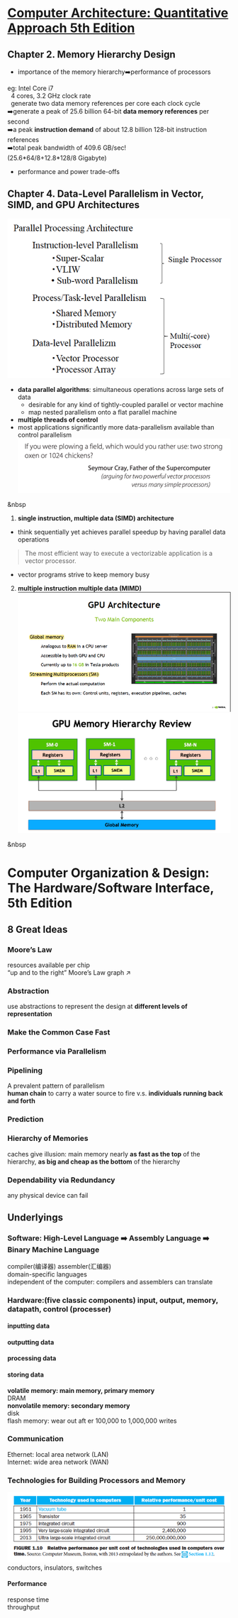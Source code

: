 # [Computer Architecture: Quantitative Approach 5th Edition](http://uni-site.ir/khuelec/wp-content/uploads/Computer-Architecture-A-Quantitative-Approach.pdf)
## Chapter 2. Memory Hierarchy Design 
- importance of the memory hierarchy➡️performance of processors  

eg: Intel Core i7  
&nbsp;&nbsp;4 cores, 3.2 GHz clock rate  
&nbsp;&nbsp;generate two data memory references per core each clock cycle  
➡️generate a peak of 25.6 billion 64-bit **data memory references** per second  
➡️a peak **instruction demand** of about 12.8 billion 128-bit instruction references  
➡️total peak bandwidth of 409.6 GB/sec!  
(25.6\*64/8+12.8\*128/8 Gigabyte)  

- performance and power trade-offs  

## Chapter 4. Data-Level Parallelism in Vector, SIMD, and GPU Architectures 
![](./images/parallelism.png)  

- **data parallel algorithms**:  simultaneous operations across large sets of data  
  * desirable for any kind of tightly-coupled parallel or vector machine
  * map nested parallelism onto a flat parallel machine  
- **multiple threads of control**  
- most applications significantly more data-parallelism available than control parallelism  
![](./images/arguing-for-two-powerful-vector-processors-versus-many-simple-processors.png)  

&nbsp  

1. **single instruction, multiple data (SIMD) architecture**  
- think sequentially yet achieves parallel speedup by having parallel data operations  
>The most efficient way to execute a vectorizable application is a vector processor. 
- vector programs strive to keep memory busy  
2. **multiple instruction multiple data (MIMD)**  
![](./images/GPU-architecture.png)  
![](./images/GPU-Memory-Hierarchy-Review.png)  


&nbsp  



# Computer Organization & Design: The Hardware/Software Interface, 5th Edition

## 8 Great Ideas

### Moore’s Law 
resources available per chip  
“up and to the right” Moore’s Law graph ↗️  
### Abstraction 
use abstractions to represent the design at **different levels of representation**  
### Make the Common Case Fast 
### Performance via Parallelism 
### Pipelining
A prevalent pattern of parallelism  
**human chain** to carry a water
source to fire v.s. **individuals running back and forth**  
### Prediction  
### Hierarchy of Memories
caches give illusion: main memory nearly **as fast as the top** of the hierarchy, **as big and cheap as the bottom** of the hierarchy  
### Dependability via Redundancy
any physical device can fail 

## Underlyings

### Software: High-Level Language ➡️ Assembly Language ➡️ Binary Machine Language
compiler(编译器) assembler(汇编器)  
domain-specific languages  
independent of the computer: compilers and assemblers can translate  

### Hardware:(five classic components) input, output, memory, __datapath__, __control__ (__processer__) 
#### inputting data
#### outputting data
#### processing data
#### storing data
**volatile memory: main memory, primary memory**  
DRAM  
**nonvolatile memory: secondary memory**  
disk  
flash memory: wear out aft er 100,000 to 1,000,000 writes  

### Communication
Ethernet: local area network (LAN)  
Internet: wide area network (WAN)

### Technologies for Building Processors and Memory
![](./images/Relative_performance_per_unit_cost.png)
conductors, insulators, switches  

#### Performance
response time  
throughput  






